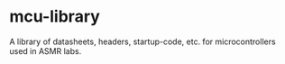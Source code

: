 # mcu-library
A library of datasheets, headers, startup-code, etc. for microcontrollers used in ASMR labs.
